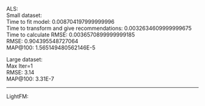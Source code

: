 ALS:  
Small dataset:  
Time to fit model:  0.008704197999999996  
Time to transform and give recommendations:  0.0032634609999999675  
Time to calculate RMSE:  0.0036570899999999185  
RMSE: 0.904395548727064  
MAP@100: 1.565149480562146E-5  

Large dataset:  
Max Iter=1 <br>
RMSE: 3.14 <br>
MAP@100: 3.31E-7
<hr>
LightFM:  
